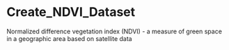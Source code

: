 # Create_NDVI_Dataset
Normalized difference vegetation index (NDVI) - a measure of green space in a geographic area based on satellite data
